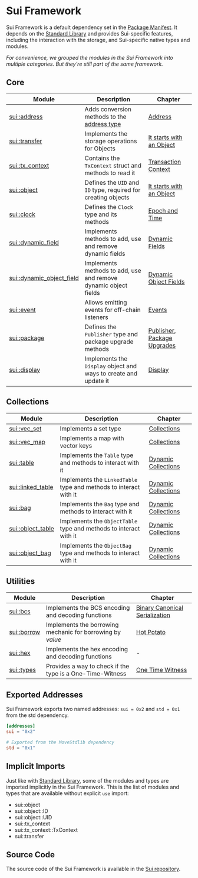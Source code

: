 # Sui Framework

Sui Framework is a default dependency set in the [Package Manifest](./../concepts/manifest.md). It
depends on the [Standard Library](./../move-basics/standard-library.md) and provides Sui-specific
features, including the interaction with the storage, and Sui-specific native types and modules.

_For convenience, we grouped the modules in the Sui Framework into multiple categories. But they're
still part of the same framework._

## Core

<!-- Custom CSS addition in the theme/custom.css  -->
<div class="modules-table">

| Module                                                                                                   | Description                                                                | Chapter                                                                |
| -------------------------------------------------------------------------------------------------------- | -------------------------------------------------------------------------- | ---------------------------------------------------------------------- |
| [sui::address](https://docs.sui.io/references/framework/sui/address)                           | Adds conversion methods to the [address type](./../move-basics/address.md) | [Address](./../move-basics/address.md)                                 |
| [sui::transfer](https://docs.sui.io/references/framework/sui/transfer)                         | Implements the storage operations for Objects                              | [It starts with an Object](./../object)                                |
| [sui::tx_context](https://docs.sui.io/references/framework/sui/tx_context)                     | Contains the `TxContext` struct and methods to read it                     | [Transaction Context](./transaction-context.md)                        |
| [sui::object](https://docs.sui.io/references/framework/sui/object)                             | Defines the `UID` and `ID` type, required for creating objects             | [It starts with an Object](./../object)                                |
| [sui::clock](https://docs.sui.io/references/framework/sui/clock)                               | Defines the `Clock` type and its methods                                   | [Epoch and Time](./epoch-and-time.md)                                  |
| [sui::dynamic_field](https://docs.sui.io/references/framework/sui/dynamic_field)               | Implements methods to add, use and remove dynamic fields                   | [Dynamic Fields](./dynamic-fields.md)                                  |
| [sui::dynamic_object_field](https://docs.sui.io/references/framework/sui/dynamic_object_field) | Implements methods to add, use and remove dynamic object fields            | [Dynamic Object Fields](./dynamic-object-fields.md)                    |
| [sui::event](https://docs.sui.io/references/framework/sui/event)                               | Allows emitting events for off-chain listeners                             | [Events](./events.md)                                                  |
| [sui::package](https://docs.sui.io/references/framework/sui/package)                           | Defines the `Publisher` type and package upgrade methods                   | [Publisher](./publisher.md), [Package Upgrades](./package-upgrades.md) |
| [sui::display](https://docs.sui.io/references/framework/sui/display)                           | Implements the `Display` object and ways to create and update it           | [Display](./display.md)                                                |

</div>

## Collections

<div class="modules-table">

| Module                                                                                   | Description                                                       | Chapter                                         |
| ---------------------------------------------------------------------------------------- | ----------------------------------------------------------------- | ----------------------------------------------- |
| [sui::vec_set](https://docs.sui.io/references/framework/sui/vec_set)           | Implements a set type                                             | [Collections](./collections.md)                 |
| [sui::vec_map](https://docs.sui.io/references/framework/sui/vec_map)           | Implements a map with vector keys                                 | [Collections](./collections.md)                 |
| [sui::table](https://docs.sui.io/references/framework/sui/table)               | Implements the `Table` type and methods to interact with it       | [Dynamic Collections](./dynamic-collections.md) |
| [sui::linked_table](https://docs.sui.io/references/framework/sui/linked_table) | Implements the `LinkedTable` type and methods to interact with it | [Dynamic Collections](./dynamic-collections.md) |
| [sui::bag](https://docs.sui.io/references/framework/sui/bag)                   | Implements the `Bag` type and methods to interact with it         | [Dynamic Collections](./dynamic-collections.md) |
| [sui::object_table](https://docs.sui.io/references/framework/sui/object_table) | Implements the `ObjectTable` type and methods to interact with it | [Dynamic Collections](./dynamic-collections.md) |
| [sui::object_bag](https://docs.sui.io/references/framework/sui/object_bag)     | Implements the `ObjectBag` type and methods to interact with it   | [Dynamic Collections](./dynamic-collections.md) |

</div>

## Utilities

<div class="modules-table">

| Module                                                                       | Description                                                | Chapter                                    |
| ---------------------------------------------------------------------------- | ---------------------------------------------------------- | ------------------------------------------ |
| [sui::bcs](https://docs.sui.io/references/framework/sui/bcs)       | Implements the BCS encoding and decoding functions         | [Binary Canonical Serialization](./bcs.md) |
| [sui::borrow](https://docs.sui.io/references/framework/sui/borrow) | Implements the borrowing mechanic for borrowing by _value_ | [Hot Potato](./hot-potato-pattern.md)      |
| [sui::hex](https://docs.sui.io/references/framework/sui/hex)       | Implements the hex encoding and decoding functions         | -                                          |
| [sui::types](https://docs.sui.io/references/framework/sui/types)   | Provides a way to check if the type is a One-Time-Witness  | [One Time Witness](./one-time-witness.md)  |

## Exported Addresses

Sui Framework exports two named addresses: `sui = 0x2` and `std = 0x1` from the std dependency.

```toml
[addresses]
sui = "0x2"

# Exported from the MoveStdlib dependency
std = "0x1"
```

## Implicit Imports

Just like with [Standard Library](./../move-basics/standard-library.md#implicit-imports), some of
the modules and types are imported implicitly in the Sui Framework. This is the list of modules and
types that are available without explicit `use` import:

- sui::object
- sui::object::ID
- sui::object::UID
- sui::tx_context
- sui::tx_context::TxContext
- sui::transfer

## Source Code

The source code of the Sui Framework is available in the
[Sui repository](https://github.com/MystenLabs/sui/tree/main/crates/sui-framework/packages/sui-framework/sources).

<!--

Modules:

Coins:
- sui::pay
- sui::sui
- sui::coin
- sui::token
- sui::balance
- sui::deny_list

Commerce:
- sui::kiosk
- sui::display
- sui::kiosk_extension
- sui::transfer_policy


Utilities:
+ sui::bcs
+ sui::hex
- sui::math (deprecated)
+ sui::types
+ sui::borrow


- sui::authenticator

- sui::priority_queue
- sui::table_vec

- sui::url
- sui::versioned

- sui::prover
- sui::random

- sui::bls12381
- sui::ecdsa_k1
- sui::ecdsa_r1
- sui::ecvrf
- sui::ed25519
(also mention verifier 16 growth)
- sui::group_ops
- sui::hash
- sui::hmac
- sui::poseidon
- sui::zklogin_verified_id
- sui::zklogin_verified_issuer

 -->
